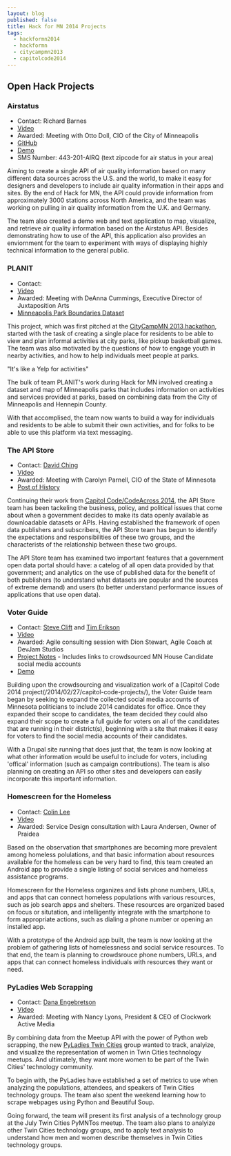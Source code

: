 ```yaml
---
layout: blog
published: false
title: Hack for MN 2014 Projects 
tags: 
  - hackformn2014
  - hackformn
  - citycampmn2013
  - capitolcode2014
---
```


## Open Hack Projects ##

### Airstatus ### 

- Contact: Richard Barnes
- [Video](http://vimeo.com/98969465)
- Awarded: Meeting with Otto Doll, CIO of the City of Minneapolis
- [GitHub](https://github.com/r-barnes/airquality)
- [Demo](http://airstatus.info/)
- SMS Number: 443-201-AIRQ (text zipcode for air status in your area)

Aiming to create a single API of air quality information based on many different
data sources across the U.S. and the world, to make it easy for designers and 
developers to include air quality information in their apps and sites. By the 
end of Hack for MN, the API could provide information from approximately 3000
stations across North America, and the team was working on pulling in 
air quality information from the U.K. and Germany.

The team also created a demo web and text application to map, visualize, and 
retrieve air quality information based on the Airstatus API. Besides 
demonstrating how to use of the API, this application also provides an 
enviornment for the team to experiment with ways of displaying highly technical
information to the general public.


### PLANIT ###

- Contact:
- [Video](http://vimeo.com/98969467)
- Awarded: Meeting with DeAnna Cummings, Executive Director of Juxtaposition Arts
- [Minneapolis Park Boundaries Dataset](https://brigades.opendatanetwork.com/dataset/Metro-Parks-in-Minneapolis/hnpv-xa5t)

This project, which was first pitched at the [CityCampMN 2013 hackathon](/events/2013/11/09/citycampmn/), 
started with the task of creating a single place for residents to be able to view and 
plan informal activities at city parks, like pickup basketball games. The team 
was also motivated by the questions of how to engage youth in nearby activities, 
and how to help individuals meet people at parks. 

"It's like a Yelp for activities"

The bulk of team PLANIT's work during Hack for MN involved creating a dataset 
and map of  Minneapolis parks that includes information on activities and 
services provided at parks, based on combining data from the City of 
Minneapolis and Hennepin County.

With that accomplised, the team now wants to build a way for individuals and
residents to be able to submit their own activities, and for folks to be able
to use this platform via text messaging.


### The API Store ###

- Contact: [David Ching](http://www.linkedin.com/profile/view?id=159829397)
- [Video](http://vimeo.com/98969464)
- Awarded: Meeting with Carolyn Parnell, CIO of the State of Minnesota
- [Post of History](/2014/06/13/capitol-code-update-government-api-store/)

Continuing their work from [Capitol Code/CodeAcross 2014](/2014/02/27/capitol-code-projects/), 
the API Store team has been tackeling the business, policy, and political issues
that come about when a government decides to make its data openly available as
downloadable datasets or APIs. Having established the framework of open data 
publishers and subscribers, the API Store team has begun to identify the 
expectations and responsibilities of these two groups, and the characterists of
the relationship between these two groups.

The API Store team has examined two important features that a government open
data portal should have: a catelog of all open data provided by that government; 
and analytics on the use of published data for the benefit of both publishers 
(to understand what datasets are popular and the sources of extreme demand) and
users (to better understand performance issues of applications that use open 
data).


### Voter Guide ###

- Contact: [Steve Clift](https://twitter.com/democracy) and [Tim Erikson](https://twitter.com/stpaultim) 
- [Video](http://vimeo.com/98969463)
- Awarded: Agile consulting session with Dion Stewart, Agile Coach at DevJam Studios
- [Project Notes](https://docs.google.com/document/d/1x2NYYG3_rUPLK_VujVXORndnFUXLiVs_DJZZbcgmqNE/edit) - Includes links to crowdsourced MN House Candidate social media accounts
- [Demo](http://dev-voter-guide.gotpantheon.com/)

Building upon the crowdsourcing and visualization work of a [Capitol Code 2014 project(/2014/02/27/capitol-code-projects/),
the Voter Guide team began by seeking to expand the collected social media 
accounts of Minnesota politicians to include 2014 candidates for office.
Once they expanded their scope to candidates, the team decided they could also
expand their scope to create a full guide for voters on all of the candidates
that are running in their district(s), beginning with a site that makes it easy
for voters to find the social media accounts of their candidates.

With a Drupal site running that does just that, the team is now looking at what
other information would be useful to include for voters, including 'offical' 
information (such as campaign contributions). The team is also planning on
creating an API so other sites and developers can easily incorporate this
important information.


### Homescreen for the Homeless ###

- Contact: [Colin Lee](https://twitter.com/colinmlee)
- [Video](http://vimeo.com/98969462)
- Awarded: Service Design consultation with Laura Andersen, Owner of Praidea

Based on the observation that smartphones are becoming more prevalent among
homeless polulations, and that basic information about resources available for
the homeless can be very hard to find, this team created an Android app to 
provide a single listing of social services and homeless assistance programs.

Homescreen for the Homeless organizes and lists phone numbers, URLs, and apps
that can connect homeless populations with various resources, such as 
job search apps and shelters. These resources are organized based on focus or
situtation, and intelligently integrate with the smartphone to form appropriate
actions, such as dialing a phone number or opening an installed app. 

With a prototype of the Android app built, the team is now looking at the
problem of gathering lists of homelessness and social service resources. To
that end, the team is planning to crowdsrouce phone numbers, URLs, and apps
that can connect homeless individuals with resources they want or need.


### PyLadies Web Scrapping ###

- Contact: [Dana Engebretson](https://twitter.com/DanaKE/)
- [Video](http://vimeo.com/98964771)
- Awarded: Meeting with Nancy Lyons, President & CEO of Clockwork Active Media

By combining data from the Meetup API with the power of Python web scrapping, 
the new [PyLadies Twin Cities](http://www.meetup.com/PyLadiesTC/) group wanted
to track, analyize, and visualize the representation of women in Twin Cities
technology meetups. And ultimately, they want more women to be part of the Twin
Cities' technology community.

To begin with, the PyLadies have established a set of metrics to use when 
analyzing the populations, attendees, and speakers of Twin Cities technology
groups. The team also spent the weekend learning how to scrape webpages using
Python and Beautiful Soup.

Going forward, the team will present its first analysis of a technology group
at the July Twin Cities PyMNTos meetup. The team also plans to analyize other
Twin Cities technology groups, and to apply text analysis to understand how men
and women describe themselves in Twin Cities technology groups.
